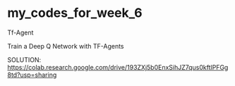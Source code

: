 # my_codes_for_week_6
Tf-Agent




Train a Deep Q Network with TF-Agents

SOLUTION:
https://colab.research.google.com/drive/193ZXj5b0EnxSihJZ7qus0kftlPFGg8td?usp=sharing
